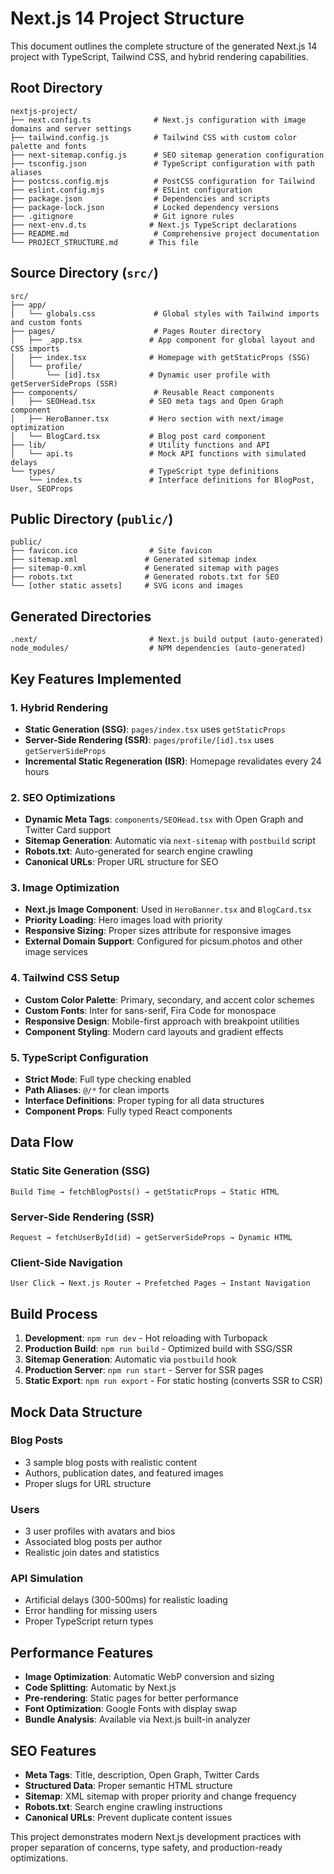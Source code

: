 # Next.js 14 Project Structure

This document outlines the complete structure of the generated Next.js 14 project with TypeScript, Tailwind CSS, and hybrid rendering capabilities.

## Root Directory

```
nextjs-project/
├── next.config.ts              # Next.js configuration with image domains and server settings
├── tailwind.config.js          # Tailwind CSS with custom color palette and fonts
├── next-sitemap.config.js      # SEO sitemap generation configuration
├── tsconfig.json               # TypeScript configuration with path aliases
├── postcss.config.mjs          # PostCSS configuration for Tailwind
├── eslint.config.mjs           # ESLint configuration
├── package.json                # Dependencies and scripts
├── package-lock.json           # Locked dependency versions
├── .gitignore                  # Git ignore rules
├── next-env.d.ts              # Next.js TypeScript declarations
├── README.md                   # Comprehensive project documentation
└── PROJECT_STRUCTURE.md       # This file
```

## Source Directory (`src/`)

```
src/
├── app/
│   └── globals.css             # Global styles with Tailwind imports and custom fonts
├── pages/                      # Pages Router directory
│   ├── _app.tsx               # App component for global layout and CSS imports
│   ├── index.tsx              # Homepage with getStaticProps (SSG)
│   └── profile/
│       └── [id].tsx           # Dynamic user profile with getServerSideProps (SSR)
├── components/                 # Reusable React components
│   ├── SEOHead.tsx            # SEO meta tags and Open Graph component
│   ├── HeroBanner.tsx         # Hero section with next/image optimization
│   └── BlogCard.tsx           # Blog post card component
├── lib/                       # Utility functions and API
│   └── api.ts                 # Mock API functions with simulated delays
└── types/                     # TypeScript type definitions
    └── index.ts               # Interface definitions for BlogPost, User, SEOProps
```

## Public Directory (`public/`)

```
public/
├── favicon.ico                # Site favicon
├── sitemap.xml               # Generated sitemap index
├── sitemap-0.xml             # Generated sitemap with pages
├── robots.txt                # Generated robots.txt for SEO
└── [other static assets]     # SVG icons and images
```

## Generated Directories

```
.next/                         # Next.js build output (auto-generated)
node_modules/                  # NPM dependencies (auto-generated)
```

## Key Features Implemented

### 1. Hybrid Rendering
- **Static Generation (SSG)**: `pages/index.tsx` uses `getStaticProps`
- **Server-Side Rendering (SSR)**: `pages/profile/[id].tsx` uses `getServerSideProps`
- **Incremental Static Regeneration (ISR)**: Homepage revalidates every 24 hours

### 2. SEO Optimizations
- **Dynamic Meta Tags**: `components/SEOHead.tsx` with Open Graph and Twitter Card support
- **Sitemap Generation**: Automatic via `next-sitemap` with `postbuild` script
- **Robots.txt**: Auto-generated for search engine crawling
- **Canonical URLs**: Proper URL structure for SEO

### 3. Image Optimization
- **Next.js Image Component**: Used in `HeroBanner.tsx` and `BlogCard.tsx`
- **Priority Loading**: Hero images load with priority
- **Responsive Sizing**: Proper sizes attribute for responsive images
- **External Domain Support**: Configured for picsum.photos and other image services

### 4. Tailwind CSS Setup
- **Custom Color Palette**: Primary, secondary, and accent color schemes
- **Custom Fonts**: Inter for sans-serif, Fira Code for monospace
- **Responsive Design**: Mobile-first approach with breakpoint utilities
- **Component Styling**: Modern card layouts and gradient effects

### 5. TypeScript Configuration
- **Strict Mode**: Full type checking enabled
- **Path Aliases**: `@/*` for clean imports
- **Interface Definitions**: Proper typing for all data structures
- **Component Props**: Fully typed React components

## Data Flow

### Static Site Generation (SSG)
```
Build Time → fetchBlogPosts() → getStaticProps → Static HTML
```

### Server-Side Rendering (SSR)
```
Request → fetchUserById(id) → getServerSideProps → Dynamic HTML
```

### Client-Side Navigation
```
User Click → Next.js Router → Prefetched Pages → Instant Navigation
```

## Build Process

1. **Development**: `npm run dev` - Hot reloading with Turbopack
2. **Production Build**: `npm run build` - Optimized build with SSG/SSR
3. **Sitemap Generation**: Automatic via `postbuild` hook
4. **Production Server**: `npm run start` - Server for SSR pages
5. **Static Export**: `npm run export` - For static hosting (converts SSR to CSR)

## Mock Data Structure

### Blog Posts
- 3 sample blog posts with realistic content
- Authors, publication dates, and featured images
- Proper slugs for URL structure

### Users
- 3 user profiles with avatars and bios
- Associated blog posts per author
- Realistic join dates and statistics

### API Simulation
- Artificial delays (300-500ms) for realistic loading
- Error handling for missing users
- Proper TypeScript return types

## Performance Features

- **Image Optimization**: Automatic WebP conversion and sizing
- **Code Splitting**: Automatic by Next.js
- **Pre-rendering**: Static pages for better performance
- **Font Optimization**: Google Fonts with display swap
- **Bundle Analysis**: Available via Next.js built-in analyzer

## SEO Features

- **Meta Tags**: Title, description, Open Graph, Twitter Cards
- **Structured Data**: Proper semantic HTML structure
- **Sitemap**: XML sitemap with proper priority and change frequency
- **Robots.txt**: Search engine crawling instructions
- **Canonical URLs**: Prevent duplicate content issues

This project demonstrates modern Next.js development practices with proper separation of concerns, type safety, and production-ready optimizations. 